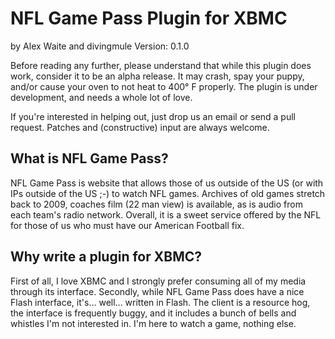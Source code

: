# NFL Game Pass Plugin for XBMC #
by Alex Waite and divingmule
Version: 0.1.0

Before reading any further, please understand that while this plugin does
work, consider it to be an alpha release. It may crash, spay your puppy,
and/or cause your oven to not heat to 400° F properly. The plugin is under
development, and needs a whole lot of love.

If you're interested in helping out, just drop us an email or send a pull
request. Patches and (constructive) input are always welcome.

## What is NFL Game Pass? ##

NFL Game Pass is website that allows those of us outside of the US (or with IPs
outside of the US ;-) to watch NFL games. Archives of old games stretch back to
2009, coaches film (22 man view) is available, as is audio from each team's
radio network. Overall, it is a sweet service offered by the NFL for those of
us who must have our American Football fix.

## Why write a plugin for XBMC? ##

First of all, I love XBMC and I strongly prefer consuming all of my media
through its interface. Secondly, while NFL Game Pass does have a nice Flash
interface, it's... well... written in Flash. The client is a resource hog,
the interface is frequently buggy, and it includes a bunch of bells and
whistles I'm not interested in. I'm here to watch a game, nothing else.

